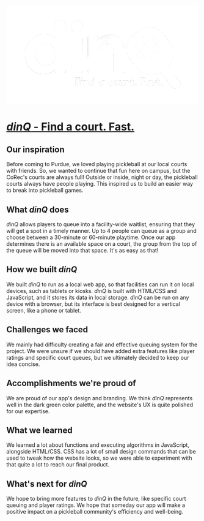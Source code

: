 ![alt text](https://github.com/jarenpeters/dinQ/blob/main/images/dinqWH.png "dinQ")
# [_dinQ_ - Find a court. Fast.](dinq.org)

## Our inspiration
Before coming to Purdue, we loved playing pickleball at our local courts with friends. So, we wanted to continue that fun here on campus, but the CoRec's courts are always full! Outside or inside, night or day, the pickleball courts always have people playing. This inspired us to build an easier way to break into pickleball games.
## What _dinQ_ does
_dinQ_ allows players to queue into a facility-wide waitlist, ensuring that they will get a spot in a timely manner. Up to 4 people can queue as a group and choose between a 30-minute or 60-minute playtime. Once our app determines there is an available space on a court, the group from the top of the queue will be moved into that space. It's as easy as that!
## How we built _dinQ_
We built _dinQ_ to run as a local web app, so that facilities can run it on local devices, such as tablets or kiosks. _dinQ_ is built with HTML/CSS and JavaScript, and it stores its data in local storage. _dinQ_ can be run on any device with a browser, but its interface is best designed for a vertical screen, like a phone or tablet.
## Challenges we faced
We mainly had difficulty creating a fair and effective queuing system for the project. We were unsure if we should have added extra features like player ratings and specific court queues, but we ultimately decided to keep our idea concise.
## Accomplishments we're proud of
We are proud of our app's design and branding. We think _dinQ_ represents well in the dark green color palette, and the website's UX is quite polished for our expertise.
## What we learned
We learned a lot about functions and executing algorithms in JavaScript, alongside HTML/CSS. CSS has a lot of small design commands that can be used to tweak how the website looks, so we were able to experiment with that quite a lot to reach our final product. 
## What's next for _dinQ_
We hope to bring more features to _dinQ_ in the future, like specific court queuing and player ratings. We hope that someday our app will make a positive impact on a pickleball community's efficiency and well-being.
